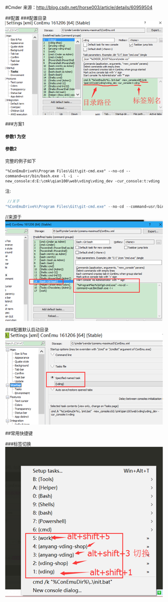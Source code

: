 #Cmder
来源：http://blog.csdn.net/lhorse003/article/details/60959504

##配置
###配置目录
![](cmder/config.png)

###方案1 

#### 参数1  为空  

#### 参数2

完整的例子如下

```
"%ConEmuDrive%\Program Files\Git\git-cmd.exe" --no-cd --command=usr/bin/bash.exe -l -i  -new_console:d:E:\cmk\qian100\web\vding\vding_dev -cur_console:t:vding
```
注:
```php
 //关于
"%ConEmuDrive%\Program Files\Git\git-cmd.exe" --no-cd --command=usr/bin/bash.exe -l -i


```

//来源于
![](cmder/git-url-source.png)



###配置默认启动目录
![](cmder/config_start.png)

##常用快捷键

###标签切换
![](cmder/cmder_tab.png)